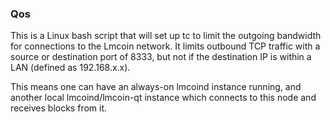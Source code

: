 ### Qos ###

This is a Linux bash script that will set up tc to limit the outgoing bandwidth for connections to the Lmcoin network. It limits outbound TCP traffic with a source or destination port of 8333, but not if the destination IP is within a LAN (defined as 192.168.x.x).

This means one can have an always-on lmcoind instance running, and another local lmcoind/lmcoin-qt instance which connects to this node and receives blocks from it.
